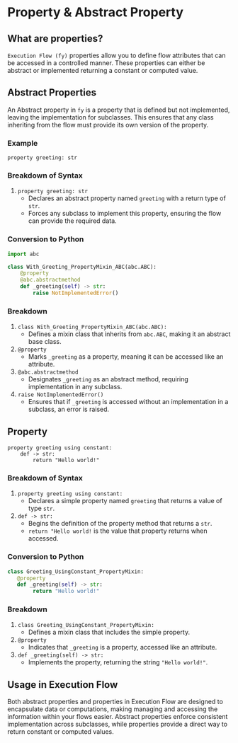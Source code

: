 # Property & Abstract Property

## What are properties?
`Execution Flow (fy)` properties allow you to define flow attributes that can be accessed in a controlled manner. These properties can either be abstract or implemented returning a constant or computed value.
## Abstract Properties
An Abstract property in `fy` is a property that is defined but not implemented, leaving the implementation for subclasses. This ensures that any class inheriting from the flow must provide its own version of the property.

### Example
```fy title="Abstract Property" linenums="1"
property greeting: str
```
### Breakdown of Syntax
1. `property greeting: str`
    - Declares an abstract property named `greeting` with a return type of `str`.
    - Forces any subclass to implement this property, ensuring the flow can provide the required data.
### Conversion to Python
```py linenums="1"
import abc

class With_Greeting_PropertyMixin_ABC(abc.ABC):
    @property
    @abc.abstractmethod
    def _greeting(self) -> str:
        raise NotImplementedError()

```
### Breakdown
1. `class With_Greeting_PropertyMixin_ABC(abc.ABC):`
    - Defines a mixin class that inherits from `abc.ABC`, making it an abstract base class. 
2. `@property`
    - Marks `_greeting` as a property, meaning it can be accessed like an attribute.
3. `@abc.abstractmethod`
    - Designates `_greeting` as an abstract method, requiring implementation in any subclass.
4. `raise NotImplementedError()`
    - Ensures that if `_greeting` is accessed without an implementation in a subclass, an error is raised.

## Property

```fy title="Property" linenums="1"
property greeting using constant:
    def -> str:
        return "Hello world!"
```

### Breakdown of Syntax
1. `property greeting using constant:`
    - Declares a simple property named `greeting` that returns a value of type `str`.
2. `def -> str:`
    - Begins the definition of the property method that returns a `str`.
    - `return "Hello world!` is the value that property returns when accessed.

### Conversion to Python

```py linenums="1"
class Greeting_UsingConstant_PropertyMixin:
   @property
   def _greeting(self) -> str:
        return "Hello world!"
```
### Breakdown 
1. `class Greeting_UsingConstant_PropertyMixin:`
    - Defines a mixin class that includes the simple property.
2. `@property`
    - Indicates that `_greeting` is a property, accessed like an attribute.
3. `def _greeting(self) -> str:`
    - Implements the property, returning the string `"Hello world!"`.

## Usage in Execution Flow
Both abstract properties and properties in Execution Flow are designed to encapsulate data or computations, making managing and accessing the information within your flows easier. Abstract properties enforce consistent implementation across subclasses, while properties provide a direct way to return constant or computed values.